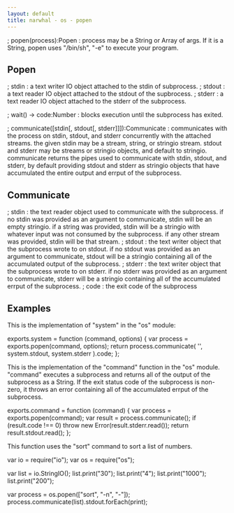 ```yaml
---
layout: default
title: narwhal - os - popen
---
```

; popen(process):Popen
: process may be a String or Array of args.  If it is a String, popen uses "/bin/sh", "-e" to execute your program.

Popen
-----

; stdin
: a text writer IO object attached to the stdin of subprocess.
; stdout
: a text reader IO object attached to the stdout of the supbrocess.
; stderr
: a text reader IO object attached to the stderr of the subprocess.

; wait() -> code:Number
: blocks execution until the subprocess has exited.

; communicate([stdin[, stdout[, stderr]]]):Communicate
: communicates with the process on stdin, stdout, and stderr concurrently with the attached streams.  the given stdin may be a stream, string, or stringio stream.  stdout and stderr may be streams or stringio objects, and default to stringio.  communicate returns the pipes used to communicate with stdin, stdout, and stderr, by default providing stdout and stderr as stringio objects that have accumulated the entire output and errput of the subprocess.

Communicate
-----------

; stdin
: the text reader object used to communicate with the subprocess.  if no stdin was provided as an argument to communicate, stdin will be an empty stringio.  if a string was provided, stdin will be a stringio with whatever input was not consumed by the subprocess.  if any other stream was provided, stdin will be that stream.
; stdout
: the text writer object that the subprocess wrote to on stdout.  if no stdout was provided as an argument to communicate, stdout will be a stringio containing all of the accumulated output of the subprocess.
; stderr
: the text writer object that the subprocess wrote to on stderr.  if no stderr was provided as an argument to communicate, stderr will be a stringio containing all of the accumulated errput of the subprocess.
; code
: the exit code of the subprocess

Examples
--------

This is the implementation of "system" in the "os" module:

 exports.system = function (command, options) {
     var process = exports.popen(command, options);
     return process.communicate(
         '',
         system.stdout,
         system.stderr
     ).code;
 };

This is the implementation of the "command" function in the "os" module.  "command" executes a subprocess and returns all of the output of the subprocess as a String.  If the exit status code of the subprocess is non-zero, it throws an error containing all of the accumulated errput of the subprocess.

 exports.command = function (command) {
     var process = exports.popen(command);
     var result = process.communicate();
     if (result.code !== 0)
         throw new Error(result.stderr.read());
     return result.stdout.read();
 };

This function uses the "sort" command to sort a list of numbers.

 var io = require("io");
 var os = require("os");
 
 var list = io.StringIO();
 list.print("30");
 list.print("4");
 list.print("1000");
 list.print("200");
 
 var process = os.popen(["sort", "-n", "-"]);
 process.communicate(list).stdout.forEach(print);


